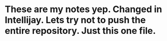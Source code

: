 # These are my notes yep. Changed in Intellijay. Lets try not to push the entire repository. Just this one file. 
